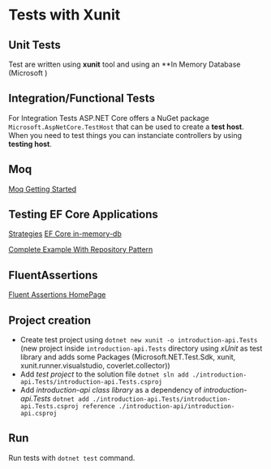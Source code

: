﻿# Tests with Xunit

## Unit Tests

Test are written using **xunit** tool and using an **In Memory Database (Microsoft
)

## Integration/Functional Tests

For Integration Tests ASP.NET Core offers a NuGet package `Microsoft.AspNetCore.TestHost` that
can be used to create a **test host**. When you need to test things you can
instanciate controllers by using **testing host**.

## Moq

[Moq Getting Started](https://github.com/Moq/moq4/wiki/Quickstart)

## Testing EF Core Applications

[Strategies](https://learn.microsoft.com/en-us/ef/core/testing/)
[EF Core in-memory-db](https://stackoverflow.com/questions/54219742/mocking-ef-core-dbcontext-and-dbset)

[Complete Example With Repository Pattern](https://www.infoworld.com/article/3672154/how-to-use-ef-core-as-an-in-memory-database-in-asp-net-core-6.html)

## FluentAssertions

[Fluent Assertions HomePage](https://fluentassertions.com/)

## Project creation

- Create test project using `dotnet new xunit -o introduction-api.Tests`
(new project inside `introduction-api.Tests` directory using *xUnit* as test
library and adds some Packages (Microsoft.NET.Test.Sdk, xunit, xunit.runner.visualstudio, coverlet.collector))
- Add *test project* to the solution file `dotnet sln add ./introduction-api.Tests/introduction-api.Tests.csproj`
- Add *introduction-api class library* as a dependency of
*introduction-api.Tests* `dotnet add ./introduction-api.Tests/introduction-api.Tests.csproj reference ./introduction-api/introduction-api.csproj`

## Run

Run tests with `dotnet test` command.

